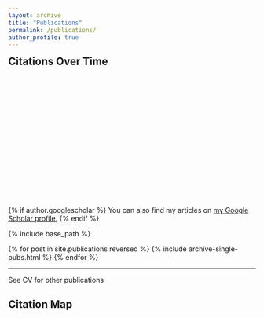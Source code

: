 ```yaml
---
layout: archive
title: "Publications"
permalink: /publications/
author_profile: true
---
```

<h2 style="margin-top: 0px;">Citations Over Time</h2>
<div id="chartWrapper" style="width: 80%; height: 250px; position: relative;">
  <canvas id="citationsChart"></canvas>
</div>

<script>
  const ctx = document.getElementById('citationsChart').getContext('2d');

  const citationsData = {{ site.data.scholar_metrics.cites_per_year | jsonify }};

  const labels = Object.keys(citationsData);
  const data = Object.values(citationsData);

  const citationsChart = new Chart(ctx, {
    type: 'bar',
    data: {
      labels: labels,
      datasets: [{
        data: data,
        backgroundColor: 'rgba(75, 192, 192, 0.2)',
        borderColor: 'rgba(75, 192, 192, 1)',
        borderWidth: 1
      }]
    },
    options: {
      responsive: true,
      maintainAspectRatio: false,
      plugins: {
        legend: {
          display: false
        }
      },
      scales: {
        y: {
          beginAtZero: true
        }
      }
    }
  });
</script>


{% if author.googlescholar %} You can also find my articles on <u><a href="{{author.googlescholar}}">my Google Scholar profile</a>.</u> {% endif %}

{% include base_path %}

{% for post in site.publications reversed %} {% include archive-single-pubs.html %} {% endfor %}

---

See CV for other publications

<canvas id="myChart"></canvas>

<script src="https://cdn.jsdelivr.net/npm/chart.js"></script>
<script src="https://cdn.jsdelivr.net/npm/chartjs-chart-geo"></script>

<script>
fetch('https://cdn.jsdelivr.net/npm/world-atlas@2/countries-50m.json')
    .then(response => response.json())
    .then(countriesData => {
        const countries = ChartGeo.topojson.feature(countriesData, countriesData.objects.countries).features;
        const mapData = {{ site.data.map_data | jsonify }};
        initChart(countries, mapData);
    });

function initChart(countries, mapData) {
    const data = {
        labels: mapData.map(d => d.address),
        datasets: [{
            label: 'Publication Count',
            data: mapData.map(d => ({
                x: d.lon,
                y: d.lat,
                r: Math.sqrt(d.publicationCount) * 2,
                address: d.address,
                count: d.publicationCount
            })),
            backgroundColor: 'rgba(255, 99, 132, 0.5)'
        }]
    };
    const config = {
        type: 'bubble',
        data: data,
        options: {
            scales: {
                x: {
                    type: 'linear',
                    position: 'bottom'
                },
                y: {
                    type: 'linear'
                }
            },
            plugins: {
                tooltip: {
                    callbacks: {
                        label: function(context) {
                            return `${context.raw.address}: ${context.raw.count} publications`;
                        }
                    }
                }
            }
        }
    };
    const ctx = document.getElementById('myChart').getContext('2d');
    new Chart(ctx, config);
}
</script>



## Citation Map

<canvas id="GeoBubbleChart"></canvas>

<script src="https://cdn.jsdelivr.net/npm/chart.js"></script>
<script src="https://cdn.jsdelivr.net/npm/chartjs-chart-geo"></script>

<script>
fetch('https://cdn.jsdelivr.net/npm/world-atlas@2/countries-50m.json')
    .then(response => response.json())
    .then(countriesData => {
        const countries = ChartGeo.topojson.feature(countriesData, countriesData.objects.countries).features;
        const mapData = {{ site.data.map_data | jsonify }};
        initGeoBubbleChart(countries, mapData);
    });

function initGeoBubbleChart(countries, mapData) {
    const data = {
        labels: countries.map(c => c.properties.name),
        datasets: [{
            label: 'Countries',
            data: countries.map(c => ({ feature: c })),
            backgroundColor: 'rgba(211, 211, 211, 0.5)',
            borderColor: '#FFFFFF',
            borderWidth: 1,
            type: 'choropleth'
        }, {
            label: 'Publication Count',
            data: mapData.map(d => ({
                feature: countries.find(c => c.properties.name === d.address),
                value: d.publicationCount,
                r: Math.sqrt(d.publicationCount) * 2
            })),
            backgroundColor: 'rgba(255, 99, 132, 0.5)',
            type: 'bubble'
        }]
    };
    const config = {
        type: 'bubble',
        data: data,
        options: {
            scales: {
                projection: 'equalEarth'
            },
            plugins: {
                tooltip: {
                    callbacks: {
                        label: function(context) {
                            return `${context.label}: ${context.raw.value} publications`;
                        }
                    }
                }
            }
        }
    };
    const ctx = document.getElementById('GeoBubbleChart').getContext('2d');
    new Chart(ctx, config);
}
</script>

